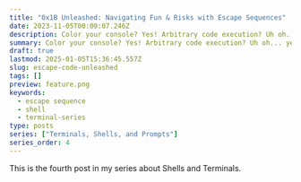 ```yaml
---
title: "0x1B Unleashed: Navigating Fun & Risks with Escape Sequences"
date: 2023-11-05T00:00:07.246Z
description: Color your console? Yes! Arbitrary code execution? Uh oh... yes.
summary: Color your console? Yes! Arbitrary code execution? Uh oh... yes.
draft: true
lastmod: 2025-01-05T15:36:45.557Z
slug: escape-code-unleashed
tags: []
preview: feature.png
keywords:
  - escape sequence
  - shell
  - terminal-series
type: posts
series: ["Terminals, Shells, and Prompts"]
series_order: 4
---
```


This is the fourth post in my series about Shells and Terminals.
